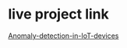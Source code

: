 # live project link
[Anomaly-detection-in-IoT-devices](https://anomaly-detection-project-6yy7pguyxrxn6e8q96fjzv.streamlit.app/)
